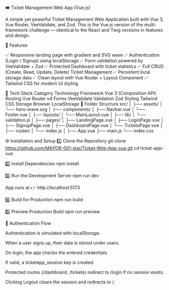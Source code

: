🎟️ Ticket Management Web App (Vue.js)

A simple yet powerful Ticket Management Web Application built with Vue 3, Vue Router, VeeValidate, and Zod.
This is the Vue.js version of the multi-framework challenge — identical to the React and Twig versions in features and design.

🚀 Features

✅ Responsive landing page with gradient and SVG wave
✅ Authentication (Login / Signup) using localStorage
✅ Form validation powered by VeeValidate + Zod
✅ Protected Dashboard with ticket statistics
✅ Full CRUD (Create, Read, Update, Delete) Ticket Management
✅ Persistent local storage data
✅ Clean layout with Vue Router + Layout Component
✅ Tailwind CSS for modern UI styling

🧩 Tech Stack
Category	Technology
Framework	Vue 3 (Composition API)
Routing	Vue Router v4
Forms	VeeValidate
Validation	Zod
Styling	Tailwind CSS
Storage	Browser LocalStorage
📁 Folder Structure
src/
│
├── assets/
│   └── hero-wave.svg
│
├── components/
│   ├── Navbar.vue
│   └── Footer.vue
│
├── layouts/
│   └── MainLayout.vue
│
├── lib/
│   └── validation.js
│
├── pages/
│   ├── LandingPage.vue
│   ├── LoginPage.vue
│   ├── SignupPage.vue
│   ├── DashboardPage.vue
│   └── TicketsPage.vue
│
├── router/
│   └── index.js
│
├── App.vue
├── main.js
└── index.css

⚙️ Installation and Setup
1️⃣ Clone the Repository
git clone https://github.com/MAYOR-001-star/Ticket-Web-App-vue.git
cd ticket-app-vue

2️⃣ Install Dependencies
npm install

3️⃣ Run the Development Server
npm run dev


App runs at 👉 http://localhost:5173

4️⃣ Build for Production
npm run build

5️⃣ Preview Production Build
npm run preview

🔐 Authentication Flow

Authentication is simulated with localStorage.

When a user signs up, their data is stored under users.

On login, the app checks the entered credentials.

If valid, a ticketapp_session key is created.

Protected routes (/dashboard, /tickets) redirect to /login if no session exists.

Clicking Logout clears the session and redirects to /.